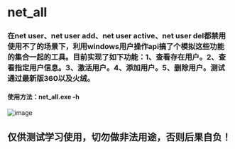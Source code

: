 # net_all

### 在net user、net user add、net user active、net user del都禁用使用不了的场景下，利用windows用户操作api搞了个模拟这些功能的集合一起的工具。目前实现了如下功能：1、查看存在用户。2、查看指定用户信息。3、激活用户。4、添加用户。5、删除用户。测试通过最新版360以及火绒。

#### 使用方法：net_all.exe -h


![image](https://user-images.githubusercontent.com/28769413/126114349-df2a5adf-de35-4a26-a3f3-d35921bf2eb6.png)















## 仅供测试学习使用，切勿做非法用途，否则后果自负！
